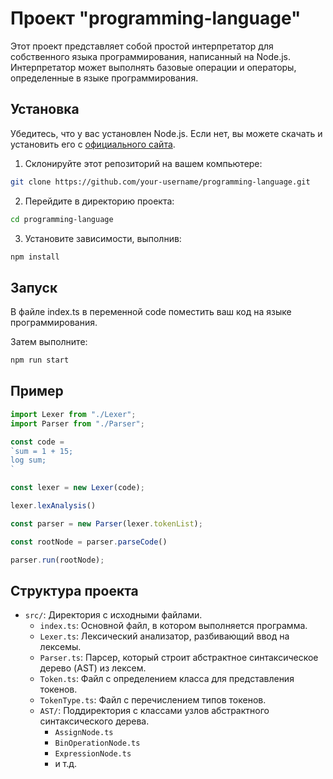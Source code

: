# Проект "programming-language"
 Этот проект представляет собой простой интерпретатор для собственного языка программирования, написанный на Node.js. Интерпретатор может выполнять базовые операции и операторы, определенные в языке программирования.

## Установка
Убедитесь, что у вас установлен Node.js. Если нет, вы можете скачать и установить его с [официального сайта](https://nodejs.org/en).

1. Склонируйте этот репозиторий на вашем компьютере:

``` bash
git clone https://github.com/your-username/programming-language.git
```
2. Перейдите в директорию проекта:
``` bash
cd programming-language
```
3. Установите зависимости, выполнив:
```bash
npm install
```
## Запуск
В файле index.ts в переменной code поместить ваш код на языке программирования.

Затем выполните:
```bash    
npm run start
```


## Пример
```typescript
import Lexer from "./Lexer";
import Parser from "./Parser";

const code =
`sum = 1 + 15;
log sum;
`

const lexer = new Lexer(code);

lexer.lexAnalysis()

const parser = new Parser(lexer.tokenList);

const rootNode = parser.parseCode()

parser.run(rootNode);
```

## Структура проекта
* `src/`: Директория с исходными файлами.
    * `index.ts`: Основной файл, в котором выполняется программа.
    * `Lexer.ts`: Лексический анализатор, разбивающий ввод на лексемы.
    * `Parser.ts`: Парсер, который строит абстрактное синтаксическое дерево (AST) из лексем. 
    * `Token.ts`: Файл с определением класса для представления токенов. 
    * `TokenType.ts`: Файл с перечислением типов токенов.
    * `AST/`: Поддиректория с классами узлов абстрактного синтаксического дерева. 
      * `AssignNode.ts`
      * `BinOperationNode.ts` 
      * `ExpressionNode.ts`
      * и т.д.
 
